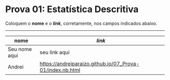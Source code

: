# Prova 01: Estatística Descritiva

Coloquem o **nome** e o ***link***, corretamente, nos campos indicados abaixo.

---

nome | *link*
---  | ---
Seu nome aqui | seu link aqui
Andrei | https://andreiparaizo.github.io/07_Prova-01/index.nb.html
